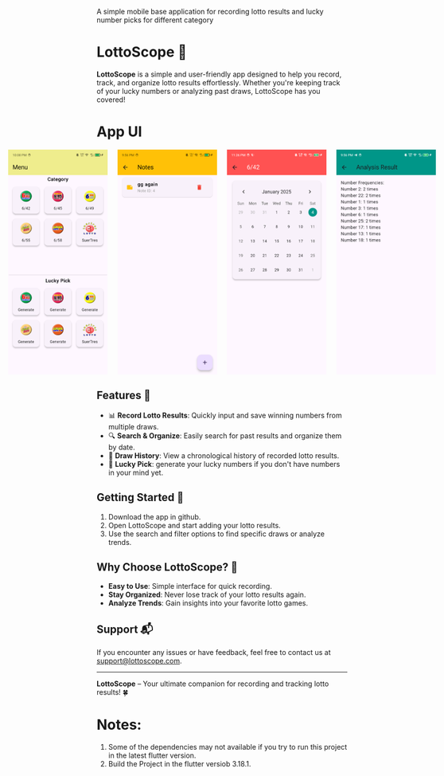A simple mobile base application for recording lotto results and lucky number picks for different category

# LottoScope 🎰

**LottoScope** is a simple and user-friendly app designed to help you record, track, and organize lotto results effortlessly. Whether you're keeping track of your lucky numbers or analyzing past draws, LottoScope has you covered!

# App UI
<div style="display: flex; justify-content: center; gap: 20px;">
   <img src="flutter_01.png" alt="Home Screen" width="200px">
   <img src="flutter_02.png" alt="Notes Screen" width="200px">
   <img src="flutter_03.png" alt="Calendar Screen" width="200px">
   <img src="flutter_04.png" alt="Analysis Screen" width="200px">
</div>

## Features 🌟
- 📊 **Record Lotto Results**: Quickly input and save winning numbers from multiple draws.
- 🔍 **Search & Organize**: Easily search for past results and organize them by date.
- 📅 **Draw History**: View a chronological history of recorded lotto results.
- 📝 **Lucky Pick**: generate your lucky numbers if you don't have numbers in your mind yet.

## Getting Started 🚀
1. Download the app in github.
2. Open LottoScope and start adding your lotto results.
3. Use the search and filter options to find specific draws or analyze trends.

## Why Choose LottoScope? 🤔
- **Easy to Use**: Simple interface for quick recording.
- **Stay Organized**: Never lose track of your lotto results again.
- **Analyze Trends**: Gain insights into your favorite lotto games.

## Support 📬
If you encounter any issues or have feedback, feel free to contact us at [support@lottoscope.com](mailto:christian.barbosa05222001@gmail.com).

---

**LottoScope** – Your ultimate companion for recording and tracking lotto results! 🍀

# Notes:
1. Some of the dependencies may not available if you try to run this project in the latest flutter version.
2. Build the Project in the flutter versiob 3.18.1.
